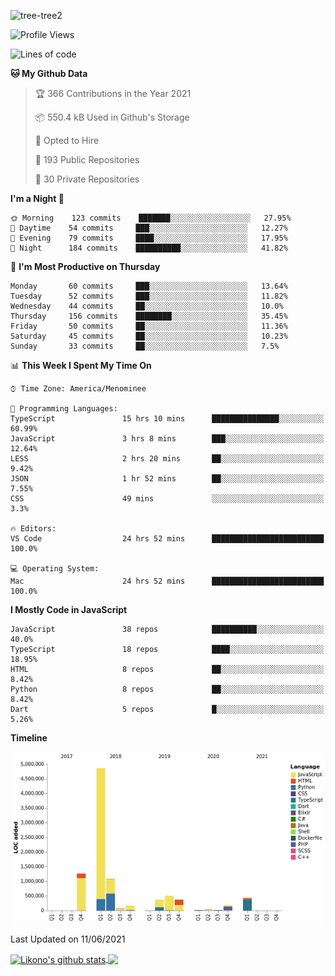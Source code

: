 ![tree-tree2](https://user-images.githubusercontent.com/15727947/99866266-688a6380-2b75-11eb-958b-273006b198d8.jpg)


<!--START_SECTION:waka-->
![Profile Views](http://img.shields.io/badge/Profile%20Views-0-blue)

![Lines of code](https://img.shields.io/badge/From%20Hello%20World%20I%27ve%20Written-9.4%20million%20lines%20of%20code-blue)

**🐱 My Github Data** 

> 🏆 366 Contributions in the Year 2021
 > 
> 📦 550.4 kB Used in Github's Storage 
 > 
> 💼 Opted to Hire
 > 
> 📜 193 Public Repositories 
 > 
> 🔑 30 Private Repositories  
 > 
**I'm a Night 🦉** 

```text
🌞 Morning    123 commits    ███████░░░░░░░░░░░░░░░░░░   27.95% 
🌆 Daytime    54 commits     ███░░░░░░░░░░░░░░░░░░░░░░   12.27% 
🌃 Evening    79 commits     ████░░░░░░░░░░░░░░░░░░░░░   17.95% 
🌙 Night      184 commits    ██████████░░░░░░░░░░░░░░░   41.82%

```
📅 **I'm Most Productive on Thursday** 

```text
Monday       60 commits     ███░░░░░░░░░░░░░░░░░░░░░░   13.64% 
Tuesday      52 commits     ███░░░░░░░░░░░░░░░░░░░░░░   11.82% 
Wednesday    44 commits     ██░░░░░░░░░░░░░░░░░░░░░░░   10.0% 
Thursday     156 commits    ████████░░░░░░░░░░░░░░░░░   35.45% 
Friday       50 commits     ██░░░░░░░░░░░░░░░░░░░░░░░   11.36% 
Saturday     45 commits     ██░░░░░░░░░░░░░░░░░░░░░░░   10.23% 
Sunday       33 commits     ██░░░░░░░░░░░░░░░░░░░░░░░   7.5%

```


📊 **This Week I Spent My Time On** 

```text
⌚︎ Time Zone: America/Menominee

💬 Programming Languages: 
TypeScript               15 hrs 10 mins      ███████████████░░░░░░░░░░   60.99% 
JavaScript               3 hrs 8 mins        ███░░░░░░░░░░░░░░░░░░░░░░   12.64% 
LESS                     2 hrs 20 mins       ██░░░░░░░░░░░░░░░░░░░░░░░   9.42% 
JSON                     1 hr 52 mins        ██░░░░░░░░░░░░░░░░░░░░░░░   7.55% 
CSS                      49 mins             ░░░░░░░░░░░░░░░░░░░░░░░░░   3.3%

🔥 Editors: 
VS Code                  24 hrs 52 mins      █████████████████████████   100.0%

💻 Operating System: 
Mac                      24 hrs 52 mins      █████████████████████████   100.0%

```

**I Mostly Code in JavaScript** 

```text
JavaScript               38 repos            ██████████░░░░░░░░░░░░░░░   40.0% 
TypeScript               18 repos            ████░░░░░░░░░░░░░░░░░░░░░   18.95% 
HTML                     8 repos             ██░░░░░░░░░░░░░░░░░░░░░░░   8.42% 
Python                   8 repos             ██░░░░░░░░░░░░░░░░░░░░░░░   8.42% 
Dart                     5 repos             █░░░░░░░░░░░░░░░░░░░░░░░░   5.26%

```


**Timeline**

![Chart not found](https://raw.githubusercontent.com/ianlikono/ianlikono/main/charts/bar_graph.png) 


 Last Updated on 11/06/2021
<!--END_SECTION:waka-->


<a href="https://github.com/ianlikono">
  <img align="center" src="https://github-readme-stats.anuraghazra1.vercel.app/api?username=ianlikono&show_icons=true&include_all_commits=true&theme=material-palenight" alt="Likono's github stats" />
</a>
<a href="https://github.com/ianlikono">
  <img align="center" src="https://github-readme-stats.anuraghazra1.vercel.app/api/top-langs/?username=ianlikono&layout=compact&theme=material-palenight" />
</a>

